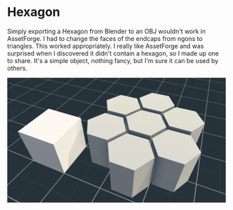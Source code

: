 # Hexagon

Simply exporting a Hexagon from Blender to an OBJ wouldn't work in AssetForge.  I had to change the faces of the endcaps from ngons to triangles.  This worked appropriately.  I really like AssetForge and was surprised when I discovered it didn't contain a hexagon, so I made up one to share.  It's a simple object, nothing fancy, but I'm sure it can be used by others.

![7 hexagons and a square](hexagons.png)
